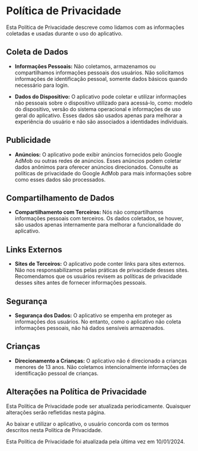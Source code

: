 # Política de Privacidade

Esta Política de Privacidade descreve como lidamos com as informações coletadas e usadas durante o uso do aplicativo.

## Coleta de Dados

- **Informações Pessoais:** Não coletamos, armazenamos ou compartilhamos informações pessoais dos usuários. Não solicitamos informações de identificação pessoal, somente dados básicos quando necessário para login.

- **Dados do Dispositivo:** O aplicativo pode coletar e utilizar informações não pessoais sobre o dispositivo utilizado para acessá-lo, como: modelo do dispositivo, versão do sistema operacional e informações de uso geral do aplicativo. Esses dados são usados apenas para melhorar a experiência do usuário e não são associados a identidades individuais.

## Publicidade

- **Anúncios:** O aplicativo pode exibir anúncios fornecidos pelo Google AdMob ou outras redes de anúncios. Esses anúncios podem coletar dados anônimos para oferecer anúncios direcionados. Consulte as políticas de privacidade do Google AdMob para mais informações sobre como esses dados são processados.

## Compartilhamento de Dados

- **Compartilhamento com Terceiros:** Nós não compartilhamos informações pessoais com terceiros. Os dados coletados, se houver, são usados apenas internamente para melhorar a funcionalidade do aplicativo.

## Links Externos

- **Sites de Terceiros:** O aplicativo pode conter links para sites externos. Não nos responsabilizamos pelas práticas de privacidade desses sites. Recomendamos que os usuários revisem as políticas de privacidade desses sites antes de fornecer informações pessoais.

## Segurança

- **Segurança dos Dados:** O aplicativo se empenha em proteger as informações dos usuários. No entanto, como o aplicativo não coleta informações pessoais, não há dados sensíveis armazenados.

## Crianças

- **Direcionamento a Crianças:** O aplicativo não é direcionado a crianças menores de 13 anos. Não coletamos intencionalmente informações de identificação pessoal de crianças.

## Alterações na Política de Privacidade

Esta Política de Privacidade pode ser atualizada periodicamente. Quaisquer alterações serão refletidas nesta página.

Ao baixar e utilizar o aplicativo, o usuário concorda com os termos descritos nesta Política de Privacidade.

Esta Política de Privacidade foi atualizada pela última vez em 10/01/2024.

